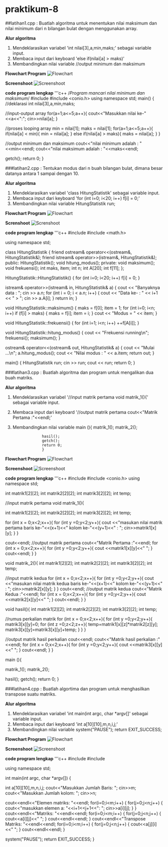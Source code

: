 # praktikum-8

##latihan1.cpp : Buatlah algoritma untuk menentukan nilai maksimum dan nilai minimum dari n bilangan bulat dengan menggunakan array.

**Alur algoritma**
1. Mendeklarasikan variabel 'int nilai[3],a,min,maks;' sebagai variable input.
2. Membaca input dari keyboard 'else if(nilai[a] > maks)'
3. Membandingkan nilai variable //output minimum dan maksimum

**Flowchart Program**
![Flowchart](https://github.com/ilhamhernanda01/praktikum-8/blob/master/Floowchaart1.png)

**Screenshoot**
![Screenshoot](https://github.com/ilhamhernanda01/praktikum-8/blob/master/screenshoot1.png)

**code program lengkap**
'''c++
/*Program mancari nilai minimum dan maksimum*/
#include <iostream>
#include <conio.h>
using namespace std;
main()
{
   //deklarasi
    int nilai[3],a,min,maks;

   //input-output array
    for(a=1;a<=5;a++){
   cout<<"Masukkan nilai ke-"<<a<<":";
   cin>>nilai[a];
    }

   //proses looping array
   min = nilai[1];
   maks = nilai[1];
   for(a=1;a<=5;a++){
   if(nilai[a] < min){
   min = nilai[a];
   } else if(nilai[a] > maks){
   maks = nilai[a];
   }
   }

   //output minimum dan maksimum
   cout<<"nilai minimum adalah : "<<min<<endl;
   cout<<"nilai maksimum adalah : "<<maks<<endl;

getch();
return 0;
}


###latihan2.cpp :  Tentukan modus dari n buah bilangan bulat, dimana besar datanya antara 1 sampai dengan 10.

**Alur algoritma**
1. Mendeklarasikan variabel 'class HitungStatistik' sebagai variable input.
2. Membaca input dari keyboard 'for (int i=0; i<20; i++) f[i] = 0;'
3. Membandingkan nilai variable HitungStatistik run;

**Flowchart Program**
![Flowchart](https://github.com/ilhamhernanda01/praktikum-8/blob/master/Floowchaart2.png)

**Screnshoot**
![Screnshoot](https://github.com/ilhamhernanda01/praktikum-8/blob/master/screenshoot2.png)

**code program lengkap**
'''c++
#include <iostream>
#include <math.h>

using namespace std;

class HitungStatistik {
friend ostream& operator<<(ostream&, HitungStatistik&);
friend istream& operator>>(istream&, HitungStatistik&);
public:
HitungStatistik();
void hitung_modus();
private:
void maksimum();
void frekuensi();
int maks, item;
int n;
int A[20];
int f[11];
};

HitungStatistik::HitungStatistik()
{ for (int i=0; i<20; i++) f[i] = 0; }

istream& operator>>(istream& in, HitungStatistik& a) {
cout << "Banyaknya data : ";
cin >> a.n;
for (int i = 0; i < a.n; i++) {
cout << "Data ke- : " << i+1 << " > ";
cin >> a.A[i];
}
return in;
}

void HitungStatistik::maksimum()
{
maks = f[0];
item = 1;
for (int i=0; i<n; i++)
if (f[i] > maks) {
maks = f[i];
item = i;
}
cout << "Modus = " << item;
}

void HitungStatistik::frekuensi()
{
for (int i=1; i<n; i++) ++f[A[i]];
}

void HitungStatistik::hitung_modus() {
cout << "Frekuensi running\n";
frekuensi();
maksimum();
}

ostream& operator<<(ostream& out, HitungStatistik& a) {
cout << "Mulai ...\n";
a.hitung_modus();
cout << "Nilai modus : " << a.item;
return out;
}

main() {
HitungStatistik run;
cin >> run;
cout << run;
return 0;
}

###latihan3.cpp : Buatlah algoritma dan program untuk mengalikan dua buah matriks. 

**Alur algoritma**
1. Mendeklarasikan variabel '//input matrik pertama 
			     void matrik_1(){' sebagai variable input.
2. Membaca input dari keyboard '//output matrik pertama
				cout<<"Matrik Pertama :"<<endl;'
3. Membandingkan nilai variable main (){
					matrik_1();
					matrik_2();

					hasil();
					getch();
					return 0;
					}


**Flowchart Program**
![Flowchart](https://github.com/ilhamhernanda01/praktikum-8/blob/master/Floowchaart3.png)

**Screenshoot**
![Screenshoot](https://github.com/ilhamhernanda01/praktikum-8/blob/master/screenshoot3.png)

**code program lengkap**
'''c++
#include <iostream>
#include <conio.h>
using namespace std;

int matrik1[2][2];
int matrik2[2][2];
int matrik3[2][2];
int temp;

//input matrik pertama
void matrik_1(){

int matrik1[2][2];
int matrik2[2][2];
int matrik3[2][2];
int temp;

for (int x = 0;x<2;x++){
for (int y =0;y<2;y++){
cout <<"masukan nilai matrik pertama baris ke-"<<(x+1)<<" kolom ke-"<<(y+1)<<" : ";
cin>>matrik1[x][y];
}
}

cout<<endl;
//output matrik pertama
cout<<"Matrik Pertama :"<<endl;
for (int x = 0;x<2;x++){
for (int y =0;y<2;y++){
cout <<matrik1[x][y]<<"   ";
}
cout<<endl;
}
}

void matrik_2(){
int matrik1[2][2];
int matrik2[2][2];
int matrik3[2][2];
int temp;


//input matrik kedua
for (int x = 0;x<2;x++){
for (int y =0;y<2;y++){
cout <<"masukan nilai matrik kedua baris ke-"<<(x+1)<<" kolom ke-"<<(y+1)<<" : ";
cin>>matrik2[x][y];
}
}
cout<<endl;
//output matrik kedua
cout<<"Matrik Kedua :"<<endl;
for (int x = 0;x<2;x++){
for (int y =0;y<2;y++){
cout <<matrik2[x][y]<<"   ";
}
cout<<endl;
}
}

void hasil(){
int matrik1[2][2];
int matrik2[2][2];
int matrik3[2][2];
int temp;

//rumus perkalian matrik
for (int x = 0;x<2;x++){
for (int y =0;y<2;y++){
matrik3[x][y]=0;
for (int z =0;z<2;z++){
temp=matrik1[x][z]*matrik2[z][y];
matrik3[x][y]=matrik3[x][y]+temp;
}
}
}




//output matrik hasil perkalian
cout<<endl;
cout<<"Matrik hasil perkalian :"<<endl;
for (int x = 0;x<2;x++){
for (int y =0;y<2;y++){
cout <<matrik3[x][y]<<"   ";
}
cout<<endl;
}
}



main (){

matrik_1();
matrik_2();

hasil();
getch();
return 0;
}


###latihan4.cpp :  Buatlah algortima dan program untuk menghasilkan transpose suatu matriks.

**Alur algoritma**
1. Mendeklarasikan variabel 'int main(int argc, char *argv[]' sebagai variable input.
2. Membaca input dari keyboard 'int a[10][10],m,n,i,j;'
3. Membandingkan nilai variable system("PAUSE");
				return EXIT_SUCCESS;


**Flowchart Program**
![Flowchart](https://github.com/ilhamhernanda01/praktikum-8/blob/master/Floowchaart4.png)

**Screenshoot**
![Screenshoot](https://github.com/ilhamhernanda01/praktikum-8/blob/master/screenshoot4.png)

**code program lengkap**
'''c++
#include <cstdlib>
#include <iostream>

using namespace std;

int main(int argc, char *argv[])
{

int a[10][10],m,n,i,j;
cout<<"Masukkan Jumlah Baris: ";
cin>>m;
cout<<"Masukkan Jumlah kolom: ";
cin>>n;


cout<<endl<<"Elemen matriks: "<<endl;
for(i=0;i<m;i++)
{
for(j=0;j<n;j++)
{
cout<<"masukkan elemen a: "<<i+1<<j+1<<": ";
cin>>a[i][j];
}
}
cout<<endl<<"Matriks: "<<endl<<endl;
for(i=0;i<m;i++)
{
for(j=0;j<n;j++)
{
cout<<a[i][j]<<" ";
}
cout<<endl<<endl;
}
cout<<endl<<"Transpose Matriks: "<<endl<<endl;
for(i=0;i<m;i++)
{
for(j=0;j<n;j++)
{
cout<<a[j][i]<<" ";
}
cout<<endl<<endl;
}

system("PAUSE");
return EXIT_SUCCESS;
}
